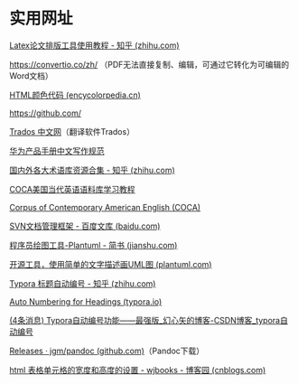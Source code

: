 # 实用网址

[Latex论文排版工具使用教程 - 知乎 (zhihu.com)](https://zhuanlan.zhihu.com/p/64471104)

https://convertio.co/zh/  （PDF无法直接复制、编辑，可通过它转化为可编辑的Word文档）

[HTML颜色代码 (encycolorpedia.cn)](https://encycolorpedia.cn/html)

https://github.com/

[Trados 中文网](https://www.trados.com.cn/portal.php)（翻译软件Trados）

[华为产品手册中文写作规范](https://wenku.baidu.com/view/23cc1a6527d3240c8447efbf.html)

[国内外各大术语库资源合集 - 知乎 (zhihu.com)](https://zhuanlan.zhihu.com/p/259280231)

[COCA美国当代英语语料库学习教程](https://www.bilibili.com/video/av62549246/)

[Corpus of Contemporary American English (COCA)](https://www.english-corpora.org/coca/)

[SVN文档管理框架 - 百度文库 (baidu.com)](https://wenku.baidu.com/view/4223573d9b89680202d82591.html#)

[程序员绘图工具-Plantuml - 简书 (jianshu.com)](https://www.jianshu.com/p/30f6a9c06083)

[开源工具，使用简单的文字描述画UML图 (plantuml.com)](https://plantuml.com/zh/)

[Typora 标题自动编号 - 知乎 (zhihu.com)](https://zhuanlan.zhihu.com/p/110257979)

[Auto Numbering for Headings (typora.io)](https://support.typora.io/Auto-Numbering/)

[(4条消息) Typora自动编号功能——最强版_幻心矢的博客-CSDN博客_typora自动编号](https://blog.csdn.net/qq_33159059/article/details/87910522)

[Releases · jgm/pandoc (github.com)](https://github.com/jgm/pandoc/releases)（Pandoc下载）

[html 表格单元格的宽度和高度的设置 - wjbooks - 博客园 (cnblogs.com)](https://www.cnblogs.com/whwywzhj/p/6092178.html)



